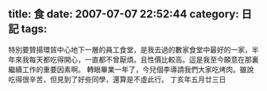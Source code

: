 title: 食
date: 2007-07-07 22:52:44
category: 日記
tags:
---

特別要贊揚環貿中心地下一層的員工食堂，是我去過的數家食堂中最好的一家，半年來我每天都吃得開心，一直都不曾厭煩。且性價比較高。這是我至今願意在那裏繼續工作的重要因素啊。
轉眼畢業一年了，今兒個李導請我們大家吃烤肉。雖說吃得很辛苦，但見到了好些同學，還算是不虛此行。
丁亥年五月廿三日
